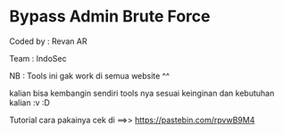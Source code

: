 # Bypass Admin Brute Force
Coded by : Revan AR

Team : IndoSec

NB : Tools ini gak work di semua website ^^

kalian bisa kembangin sendiri tools nya sesuai keinginan dan kebutuhan kalian :v :D 


Tutorial cara pakainya cek di ==>> https://pastebin.com/rpvwB9M4
